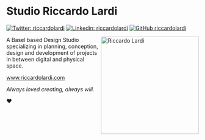 <h1>Studio Riccardo Lardi</h1>

[![Twitter: riccardolardi](https://img.shields.io/twitter/follow/riccardolardi?style=social)](https://twitter.com/riccardolardi) [![Linkedin: riccardolardi](https://img.shields.io/badge/-riccardolardi-blue?style=flat-square&logo=Linkedin&logoColor=white&link=https://www.linkedin.com/in/riccardolardi/)](https://www.linkedin.com/in/riccardolardi/) [![GitHub riccardolardi](https://img.shields.io/github/followers/riccardolardi?label=follow&style=social)](https://github.com/riccardolardi)

<img align="right" src="https://media.giphy.com/media/p1aqyY6Y0g9uo/giphy.gif" width="256" alt="Riccardo Lardi" />
<p>A Basel based Design Studio specializing in planning, conception, design and development of projects in between digital and physical space.</p>
<p><a href="https://riccardolardi.com">www.riccardolardi.com</a>
<p><em>Always loved creating, always will.</em></p>
<span role="img">❤️</span>